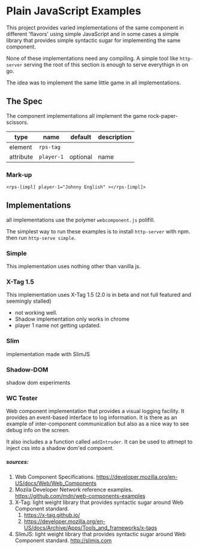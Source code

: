 # Plain JavaScript Examples
This project provides varied implementations of the same component in different 'flavors' using simple JavaScript and in some cases a simple library that provides simple syntactic sugar for implementing the same component.

None of these implementations need any compiling. A simple tool like `http-server` serving the root of this section is enough to serve everythign in on go.

The idea was to implement the same little game in all implementations.

## The Spec

The component implementations all implement the game rock-paper-scissors. 

type|name|default|description
----|----|-------|-----------
element|`rps-tag`|&nbsp;|&nbsp; 
attribute|`player-1`|optional|name  


### Mark-up
```
<rps-[impl] player-1="Johnny English" ></rps-[impl]>
``` 

## Implementations

all implementations use the polymer `webcomponent.js` polifill.

The simplest way to run these examples is to install `http-server` with npm. then run `http-serve simple`. 

### Simple

This implementation uses nothing other than vanilla js.

### X-Tag 1.5

This implementation uses X-Tag 1.5 (2.0 is in beta and not full featured and seemingly stalled)

* not working well. 
* Shadow implementation only works in chrome
* player 1 name not getting updated.

### Slim

implementation made with SlimJS

### Shadow-DOM

shadow dom experiments 

### WC Tester
Web component implementation that provides a visual logging facility. It provides an event-based interface to log information. It is there as an example of inter-component communication but also as a nice way to see debug info on the screen.

It also includes a a function called `addIntruder`. It can be used to attmept to inject css into a shadow dom'ed compoent.

##### sources:
1. Web Component Specifications. https://developer.mozilla.org/en-US/docs/Web/Web_Components
1. Mozila Developer Network reference examples. https://github.com/mdn/web-components-examples
1. X-Tag: light weight library that provides syntactic sugar around Web Component standard. 
    1. https://x-tag.github.io/
    1. https://developer.mozilla.org/en-US/docs/Archive/Apps/Tools_and_frameworks/x-tags
1. SlimJS: light weight library that provides syntactic sugar around Web Component standard. http://slimjs.com
